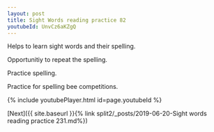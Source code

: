 ```yaml
---
layout: post
title: Sight Words reading practice 82
youtubeId: UnvCz6aKZgQ
---
```

 
 
Helps to learn sight words and their spelling.

Opportunitiy to repeat the spelling. 

Practice spelling. 
 
Practice for spelling bee competitions. 
 
{% include youtubePlayer.html id=page.youtubeId %}
 
 

[Next]({{ site.baseurl }}{% link  split2/_posts/2019-06-20-Sight words reading practice 231.md%})
 
